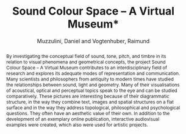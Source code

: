 --- 
title: "Sound Colour Space – A Virtual Museum*" 
abstract: "By investigating the conceptual field of sound, tone, pitch, and timbre in its relation to visual phenomena and geometrical concepts, the project Sound Colour Space – A Virtual Museum contributes to an interdisciplinary field of research and explores its adequate modes of representation and communication. Many scientists and philosophers from antiquity to modern times have studied the relationships between sound, light and geometry. Many of their visualisations of acoustical, optical and perceptual topics speak to the eye and can be studied comparatively. These pictures are interesting because of their diagrammatic structure, in the way they combine text, images and spatial structures on a flat surface and in the way they address topological, philosophical and psychological questions. They often have an aesthetic value of their own. In addition to the development of an exemplary online publication, interactive audiovisual examples were created, which also were used for artistic projects." 
address: "London" 
author: "Muzzulini, Daniel and Vogtenhuber, Raimund"
webAuthor: "Daniel Muzzulini, Raimund Vogtenhuber" 
booktitle: "Proceedings of the International Web Audio Conference" 
editor: "Thalmann, Florian and Ewert, Sebastian" 
month: "Proceedings of the International Web Audio Conference"
pages: "" 
publisher: "Queen Mary University of London" 
series: "WAC '17"
type: "Talk"  
year: "2017" 
id: "2017_EA_74" 
tags: year2017
media: https://youtu.be/HjBqB3g8y2A?t=813 
pdflink: /_data/papers/pdf/2017/2017_74.pdf
ISSN: 2663-5844
---